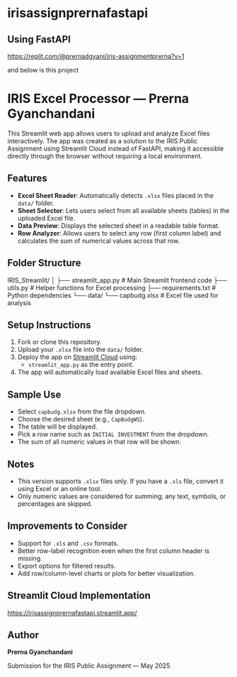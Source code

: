 # irisassignprernafastapi

## Using FastAPI 

https://replit.com/@prernadgyani/iris-assignmentprerna?v=1

and below is this project

# IRIS Excel Processor — Prerna Gyanchandani

This Streamlit web app allows users to upload and analyze Excel files interactively. The app was created as a solution to the IRIS Public Assignment using Streamlit Cloud instead of FastAPI, making it accessible directly through the browser without requiring a local environment.

## Features

- **Excel Sheet Reader**: Automatically detects `.xlsx` files placed in the `data/` folder.
- **Sheet Selector**: Lets users select from all available sheets (tables) in the uploaded Excel file.
- **Data Preview**: Displays the selected sheet in a readable table format.
- **Row Analyzer**: Allows users to select any row (first column label) and calculates the sum of numerical values across that row.

## Folder Structure

IRIS_Streamlit/
│
├── streamlit_app.py # Main Streamlit frontend code
├── utils.py # Helper functions for Excel processing
├── requirements.txt # Python dependencies
└── data/
└── capbudg.xlsx # Excel file used for analysis


## Setup Instructions

1. Fork or clone this repository.
2. Upload your `.xlsx` file into the `data/` folder.
3. Deploy the app on [Streamlit Cloud](https://streamlit.io/cloud) using:
   - `streamlit_app.py` as the entry point.
4. The app will automatically load available Excel files and sheets.

## Sample Use

- Select `capbudg.xlsx` from the file dropdown.
- Choose the desired sheet (e.g., `CapBudgWS`).
- The table will be displayed.
- Pick a row name such as `INITIAL INVESTMENT` from the dropdown.
- The sum of all numeric values in that row will be shown.

## Notes

- This version supports `.xlsx` files only. If you have a `.xls` file, convert it using Excel or an online tool.
- Only numeric values are considered for summing; any text, symbols, or percentages are skipped.

## Improvements to Consider

- Support for `.xls` and `.csv` formats.
- Better row-label recognition even when the first column header is missing.
- Export options for filtered results.
- Add row/column-level charts or plots for better visualization.

## Streamlit Cloud Implementation 

https://irisassignprernafastapi.streamlit.app/

## Author

**Prerna Gyanchandani**

Submission for the IRIS Public Assignment — May 2025

